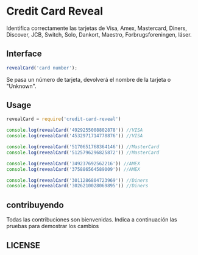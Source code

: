 Credit Card Reveal
=============
Identifica correctamente las tarjetas de Visa, Amex, Mastercard, Diners, Discover, JCB, Switch, Solo, Dankort, Maestro, Forbrugsforeningen, láser.

Interface
-----
```js
revealCard('card number');
```
Se pasa un número de tarjeta, devolverá el nombre de la tarjeta o "Unknown".

Usage
-----
```js
revealCard = require('credit-card-reveal')

console.log(revealCard('4929255008802878')) //VISA
console.log(revealCard('4532971714778876')) //VISA

console.log(revealCard('5170651768364146')) //MasterCard
console.log(revealCard('5125796296825872')) //MasterCard

console.log(revealCard('349237692562216')) //AMEX
console.log(revealCard('375886564589009')) //AMEX

console.log(revealCard('3011286804723969')) //Diners
console.log(revealCard('3026210028069895')) //Diners
```

contribuyendo
------------
Todas las contribuciones son bienvenidas.
Indica a continuación las pruebas para demostrar los cambios

LICENSE
-------

